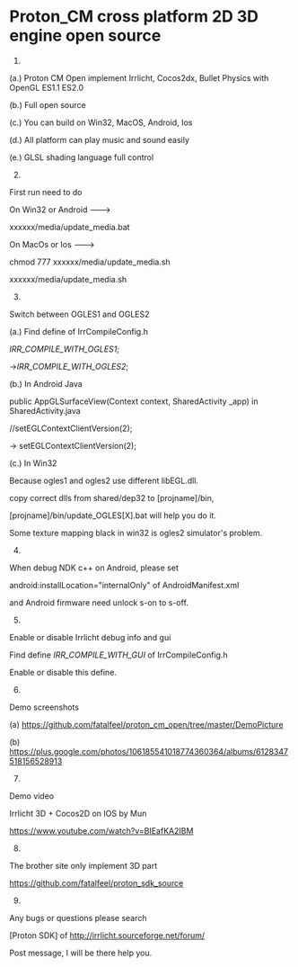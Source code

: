 Proton_CM cross platform 2D 3D engine open source
=================
1.

(a.)
Proton CM Open implement Irrlicht, Cocos2dx, Bullet Physics with OpenGL ES1.1 ES2.0

(b.)
Full open source

(c.)
You can build on Win32, MacOS, Android, Ios

(d.)
All platform can play music and sound easily

(e.)
GLSL shading language full control

2.
First run need to do

On Win32 or Android --->

xxxxxx/media/update_media.bat

On MacOs or Ios --->

chmod 777 xxxxxx/media/update_media.sh

xxxxxx/media/update_media.sh

3.
Switch between OGLES1 and OGLES2

(a.) Find define of IrrCompileConfig.h

_IRR_COMPILE_WITH_OGLES1_;

->_IRR_COMPILE_WITH_OGLES2_;

(b.) In Android Java

public AppGLSurfaceView(Context context, SharedActivity _app) in SharedActivity.java

//setEGLContextClientVersion(2); 

-> setEGLContextClientVersion(2);

(c.) In Win32

Because ogles1 and ogles2 use different libEGL.dll.

copy correct dlls from shared/dep32 to [projname]/bin,

[projname]/bin/update_OGLES[X].bat will help you do it.

Some texture mapping black in win32 is ogles2 simulator's problem.

4.
When debug NDK c++ on Android, please set

android:installLocation="internalOnly" of AndroidManifest.xml

and Android firmware need unlock s-on to s-off.

5.
Enable or disable Irrlicht debug info and gui

Find define _IRR_COMPILE_WITH_GUI_ of IrrCompileConfig.h

Enable or disable this define.

6.
Demo screenshots

(a) https://github.com/fatalfeel/proton_cm_open/tree/master/DemoPicture

(b) https://plus.google.com/photos/106185541018774360364/albums/6128347518156528913

7.
Demo video

Irrlicht 3D + Cocos2D on IOS by Mun

https://www.youtube.com/watch?v=BIEafKA2IBM

8.
The brother site only implement 3D part

https://github.com/fatalfeel/proton_sdk_source

9.
Any bugs or questions please search

[Proton SDK] of http://irrlicht.sourceforge.net/forum/

Post message, I will be there help you.
